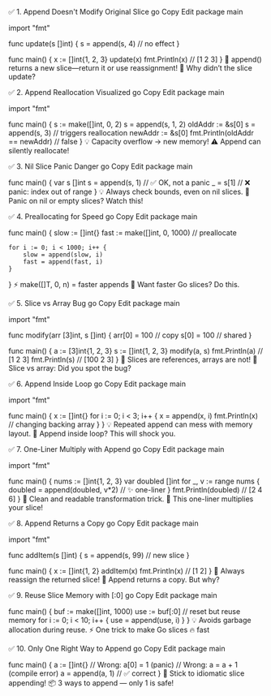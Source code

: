 ✅ 1. Append Doesn't Modify Original Slice
go
Copy
Edit
package main

import "fmt"

func update(s []int) {
	s = append(s, 4) // no effect
}

func main() {
	x := []int{1, 2, 3}
	update(x)
	fmt.Println(x) // [1 2 3]
}
🧠 append() returns a new slice—return it or use reassignment!
🤯 Why didn’t the slice update?

✅ 2. Append Reallocation Visualized
go
Copy
Edit
package main

import "fmt"

func main() {
	s := make([]int, 0, 2)
	s = append(s, 1, 2)
	oldAddr := &s[0]
	s = append(s, 3) // triggers reallocation
	newAddr := &s[0]
	fmt.Println(oldAddr == newAddr) // false
}
💡 Capacity overflow → new memory!
⚠️ Append can silently reallocate!

✅ 3. Nil Slice Panic Danger
go
Copy
Edit
package main

func main() {
	var s []int
	s = append(s, 1) // ✅ OK, not a panic
	_ = s[1]         // ❌ panic: index out of range
}
💡 Always check bounds, even on nil slices.
🚨 Panic on nil or empty slices? Watch this!

✅ 4. Preallocating for Speed
go
Copy
Edit
package main

func main() {
	slow := []int{}
	fast := make([]int, 0, 1000) // preallocate

	for i := 0; i < 1000; i++ {
		slow = append(slow, i)
		fast = append(fast, i)
	}
}
⚡ make([]T, 0, n) = faster appends
🎯 Want faster Go slices? Do this.

✅ 5. Slice vs Array Bug
go
Copy
Edit
package main

import "fmt"

func modify(arr [3]int, s []int) {
	arr[0] = 100     // copy
	s[0] = 100       // shared
}

func main() {
	a := [3]int{1, 2, 3}
	s := []int{1, 2, 3}
	modify(a, s)
	fmt.Println(a) // [1 2 3]
	fmt.Println(s) // [100 2 3]
}
👀 Slices are references, arrays are not!
🧪 Slice vs array: Did you spot the bug?

✅ 6. Append Inside Loop
go
Copy
Edit
package main

import "fmt"

func main() {
	x := []int{}
	for i := 0; i < 3; i++ {
		x = append(x, i)
		fmt.Println(x) // changing backing array
	}
}
💡 Repeated append can mess with memory layout.
🤯 Append inside loop? This will shock you.

✅ 7. One-Liner Multiply with Append
go
Copy
Edit
package main

import "fmt"

func main() {
	nums := []int{1, 2, 3}
	var doubled []int
	for _, v := range nums {
		doubled = append(doubled, v*2) // ✨ one-liner
	}
	fmt.Println(doubled) // [2 4 6]
}
📌 Clean and readable transformation trick.
🧵 This one-liner multiplies your slice!

✅ 8. Append Returns a Copy
go
Copy
Edit
package main

import "fmt"

func addItem(s []int) {
	s = append(s, 99) // new slice
}

func main() {
	x := []int{1, 2}
	addItem(x)
	fmt.Println(x) // [1 2]
}
📌 Always reassign the returned slice!
🔄 Append returns a copy. But why?

✅ 9. Reuse Slice Memory with [:0]
go
Copy
Edit
package main

func main() {
	buf := make([]int, 1000)
	use := buf[:0] // reset but reuse memory
	for i := 0; i < 10; i++ {
		use = append(use, i)
	}
}
💡 Avoids garbage allocation during reuse.
⚡ One trick to make Go slices 🔥 fast

✅ 10. Only One Right Way to Append
go
Copy
Edit
package main

func main() {
	a := []int{}
	// Wrong: a[0] = 1 (panic)
	// Wrong: a = a + 1 (compile error)
	a = append(a, 1) // ✅ correct
}
🎯 Stick to idiomatic slice appending!
📦 3 ways to append — only 1 is safe!